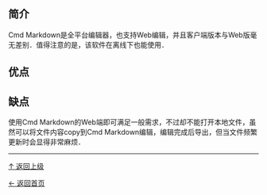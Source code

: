 ﻿
## 简介

Cmd Markdown是全平台编辑器，也支持Web编辑，并且客户端版本与Web版毫无差别．值得注意的是，该软件在离线下也能使用．

## 优点


## 缺点

使用Cmd Markdown的Web端即可满足一般需求，不过却不能打开本地文件，虽然可以将文件内容copy到Cmd Markdown编辑，编辑完成后导出，但当文件频繁更新时会显得非常麻烦．

----
[↑ 返回上级](https://github.com/asin929/linux-software/blob/master/Office-Application/Office-Application.md)

[← 返回首页](https://github.com/asin929/linux-software)
